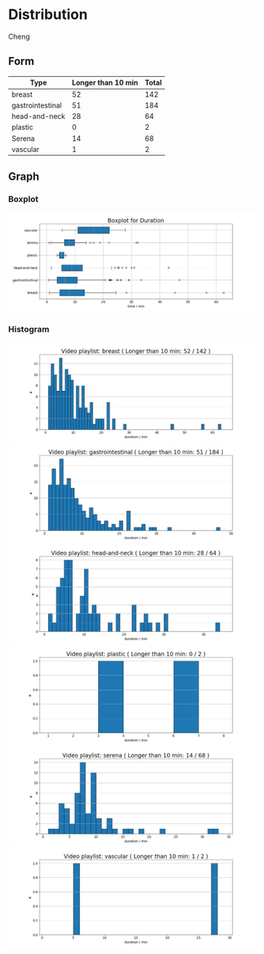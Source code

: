 # Distribution
Cheng

## Form
Type | Longer than 10 min | Total
--- | --- | --- 
breast | 52 | 142
gastrointestinal | 51 | 184
head-and-neck | 28 | 64
plastic | 0 | 2
Serena | 14 | 68 
vascular | 1 | 2

## Graph

### Boxplot
![](./illustrations/Boxplot.png)

### Histogram

![](./illustrations/breast_hist.png)
![](./illustrations/gastrointestinal_hist.png)
![](./illustrations/head-and-neck_hist.png)
![](./illustrations/plastic_hist.png)
![](./illustrations/serena_hist.png)
![](./illustrations/vascular_hist.png)